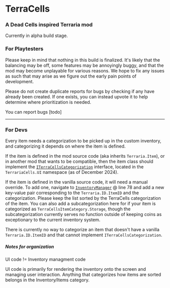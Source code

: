 # TerraCells
### A Dead Cells inspired Terraria mod
Currently in alpha build stage.

### For Playtesters
Please keep in mind that nothing in this build is finalized. It's likely that the balancing may be off, some features may be annoyingly buggy, and that
the mod may become unplayable for various reasons. We hope to fix any issues as such that may arise as we figure out the early pain points of development.

Please do not create duplicate reports for bugs by checking if any have already been created. If one exists, you can instead upvote it to 
help determine where prioritization is needed.

You can report bugs [todo] <!-- TODO: Update the link after figuring out where to report bugs to -->

--- 
### For Devs
Every item needs a categorization to be picked up in the custom inventory, and categorizing it depends on where the item is defined.

If the item is defined in the mod source code (aka inherits `Terraria.Item`), or in another mod that wants to be compatible, 
then the item class should implement the [`ITerraCellsCategorization`](/Content/UI/ITerraCellsCategorization.cs) interface, 
located in the `TerrariaCells.UI` namespace (as of December 2024).

If the item is defined in the vanilla source code, it will need a manual override.
To add one, navigate to [`InventoryManager`](/Content/UI/InventoryManager.cs) @ line 78 
and add a new key-value pair corresponding to the `Terraria.ID.ItemID` and the categorization.
Please keep the list sorted by the TerraCells categorization of the item. 
You can also add a subcategorization here for if your item is categorized as `TerraCellsItemCategory.Storage`,
though the subcategorization currently serves no function outside of keeping coins as exceptionary to the current inventory system.

There is currently no way to categorize an item that doesn't have a vanilla `Terraria.ID.ItemID` and that cannot implement `ITerraCellsCategorization`.
<!-- TODO: Update once that is implemented, if it ever is. -->

##### Notes for organization

UI code != Inventory managment code

UI code is primarily for rendering the inventory onto the screen and managing user interaction. 
Anything that categorizes how items are sorted belongs in the Inventory/Items category.